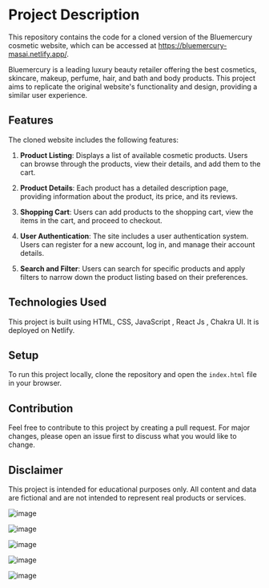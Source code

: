 # Project Description

This repository contains the code for a cloned version of the Bluemercury cosmetic website, which can be accessed at https://bluemercury-masai.netlify.app/. 

Bluemercury is a leading luxury beauty retailer offering the best cosmetics, skincare, makeup, perfume, hair, and bath and body products. This project aims to replicate the original website's functionality and design, providing a similar user experience.

## Features

The cloned website includes the following features:

1. **Product Listing**: Displays a list of available cosmetic products. Users can browse through the products, view their details, and add them to the cart.

2. **Product Details**: Each product has a detailed description page, providing information about the product, its price, and its reviews.

3. **Shopping Cart**: Users can add products to the shopping cart, view the items in the cart, and proceed to checkout.

4. **User Authentication**: The site includes a user authentication system. Users can register for a new account, log in, and manage their account details.

5. **Search and Filter**: Users can search for specific products and apply filters to narrow down the product listing based on their preferences.

## Technologies Used

This project is built using HTML, CSS, JavaScript , React Js , Chakra UI. It is deployed on Netlify.

## Setup

To run this project locally, clone the repository and open the `index.html` file in your browser.

## Contribution

Feel free to contribute to this project by creating a pull request. For major changes, please open an issue first to discuss what you would like to change.

## Disclaimer

This project is intended for educational purposes only. All content and data are fictional and are not intended to represent real products or services.

![image](https://github.com/RahulDobariya/Project_pw11_bluemercury/assets/122685622/e2650fa2-11ae-4e93-b500-a2ba16fb457f)


![image](https://github.com/RahulDobariya/Project_pw11_bluemercury/assets/122685622/fdf9df77-6767-4a89-90a6-6b6119682904)


![image](https://github.com/RahulDobariya/Project_pw11_bluemercury/assets/122685622/415bab70-9e84-4462-a530-964ea9540417)


![image](https://github.com/RahulDobariya/Project_pw11_bluemercury/assets/122685622/d96cc915-5290-4c0a-a275-5cf89cf92886)


![image](https://github.com/RahulDobariya/Project_pw11_bluemercury/assets/122685622/b307e25b-bf11-4119-b780-7fe766e7ed37)


